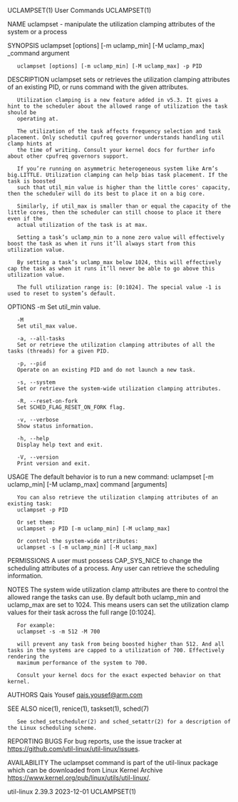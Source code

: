 UCLAMPSET(1)								 User Commands								  UCLAMPSET(1)

NAME
       uclampset - manipulate the utilization clamping attributes of the system or a process

SYNOPSIS
       uclampset [options] [-m uclamp_min] [-M uclamp_max] _command argument

       uclampset [options] [-m uclamp_min] [-M uclamp_max] -p PID

DESCRIPTION
       uclampset sets or retrieves the utilization clamping attributes of an existing PID, or runs command with the given attributes.

       Utilization clamping is a new feature added in v5.3. It gives a hint to the scheduler about the allowed range of utilization the task should be
       operating at.

       The utilization of the task affects frequency selection and task placement. Only schedutil cpufreq governor understands handling util clamp hints at
       the time of writing. Consult your kernel docs for further info about other cpufreq governors support.

       If you’re running on asymmetric heterogeneous system like Arm’s big.LITTLE. Utilization clamping can help bias task placement. If the task is boosted
       such that util_min value is higher than the little cores' capacity, then the scheduler will do its best to place it on a big core.

       Similarly, if util_max is smaller than or equal the capacity of the little cores, then the scheduler can still choose to place it there even if the
       actual utilization of the task is at max.

       Setting a task’s uclamp_min to a none zero value will effectively boost the task as when it runs it’ll always start from this utilization value.

       By setting a task’s uclamp_max below 1024, this will effectively cap the task as when it runs it’ll never be able to go above this utilization value.

       The full utilization range is: [0:1024]. The special value -1 is used to reset to system’s default.

OPTIONS
       -m
	   Set util_min value.

       -M
	   Set util_max value.

       -a, --all-tasks
	   Set or retrieve the utilization clamping attributes of all the tasks (threads) for a given PID.

       -p, --pid
	   Operate on an existing PID and do not launch a new task.

       -s, --system
	   Set or retrieve the system-wide utilization clamping attributes.

       -R, --reset-on-fork
	   Set SCHED_FLAG_RESET_ON_FORK flag.

       -v, --verbose
	   Show status information.

       -h, --help
	   Display help text and exit.

       -V, --version
	   Print version and exit.

USAGE
       The default behavior is to run a new command:
	   uclampset [-m uclamp_min] [-M uclamp_max] command [arguments]

       You can also retrieve the utilization clamping attributes of an existing task:
	   uclampset -p PID

       Or set them:
	   uclampset -p PID [-m uclamp_min] [-M uclamp_max]

       Or control the system-wide attributes:
	   uclampset -s [-m uclamp_min] [-M uclamp_max]

PERMISSIONS
       A user must possess CAP_SYS_NICE to change the scheduling attributes of a process. Any user can retrieve the scheduling information.

NOTES
       The system wide utilization clamp attributes are there to control the allowed range the tasks can use. By default both uclamp_min and uclamp_max are
       set to 1024. This means users can set the utilization clamp values for their task across the full range [0:1024].

       For example:
	   uclampset -s -m 512 -M 700

       will prevent any task from being boosted higher than 512. And all tasks in the systems are capped to a utilization of 700. Effectively rendering the
       maximum performance of the system to 700.

       Consult your kernel docs for the exact expected behavior on that kernel.

AUTHORS
       Qais Yousef <qais.yousef@arm.com>

SEE ALSO
       nice(1), renice(1), taskset(1), sched(7)

       See sched_setscheduler(2) and sched_setattr(2) for a description of the Linux scheduling scheme.

REPORTING BUGS
       For bug reports, use the issue tracker at https://github.com/util-linux/util-linux/issues.

AVAILABILITY
       The uclampset command is part of the util-linux package which can be downloaded from Linux Kernel Archive
       <https://www.kernel.org/pub/linux/utils/util-linux/>.

util-linux 2.39.3							  2023-12-01								  UCLAMPSET(1)
